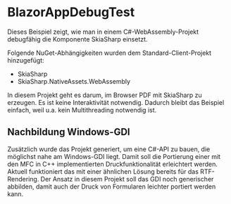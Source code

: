 # BlazorAppDebugTest

Dieses Beispiel zeigt, wie man in einem C#-WebAssembly-Projekt debugfähig die Komponente SkiaSharp einsetzt.

Folgende NuGet-Abhängigkeiten wurden dem Standard-Client-Projekt hinzugefügt:

- SkiaSharp
- SkiaSharp.NativeAssets.WebAssembly

In diesem Projekt geht es darum, im Browser PDF mit SkiaSharp zu erzeugen. Es ist keine Interaktivität notwendig. Dadurch bleibt das Beispiel einfach, weil u.a. kein Multithreading notwendig ist.

## Nachbildung Windows-GDI

Zusätzlich wurde das Projekt generiert, um eine C#-API zu bauen, die möglichst nahe am Windows-GDI liegt. Damit soll die Portierung einer mit den MFC in C++ implementierten Druckfunktionalität erleichtert werden. Aktuell funktioniert das mit einer ähnlichen Lösung bereits für das RTF-Rendering. Der Ansatz in diesem Projekt soll das GDI noch generischer abbilden, damit auch der Druck von Formularen leichter portiert werden kann.
